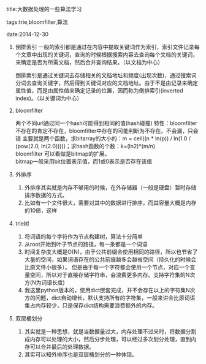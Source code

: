 title:大数据处理的一些算法学习

tags:trie,bloomfilter,算法

date:2014-12-30

1. 倒排索引
一般的索引都是通过在内容中提取关键词作为索引，索引文件记录每个文章中出现的关键词，查询的时候根据搜索内容去查询每个文档的关键词，来确定是否为所需文档，然后合并查询结果。（以文档为中心）

     倒排索引是通过关键词去存储相关的文档地址和频度(出现次数)，通过搜索词分词去查询关键字，然后得到关键词对应的文档地址。由于不是由记录来确定属性值，而是由属性值来确定记录的位置，因而称为倒排索引(inverted index)。（以关键词为中心）

2. bloomfilter

     两个不同url通过同一个hash可能得到相同的值(hash碰撞)
特性：bloomfilter不存在的肯定不存在，bloomfilter中存在的可能判断为不存在。不会漏，只会错
主要就是两个函数，求bitarray的大小的：m = ceil((n * ln(p)) / ln(1.0 / (pow(2.0, ln(2.0)))))；求hash函数的个数：k=(ln2)*(m/n)  
bloomfilter 可以看做是bitmap的扩展。  
bitmap一般采用bit位置表示值，而1或0表示是否存在该值

3. 外排序
     1. 外排序其实就是内存不够用的时候，在外存储器（一般是硬盘）暂时存储排序数据的方式。
     2. 比如有一个文件很大，需要对其中的数据进行排序，而其容量大概是内存的10倍，这样

4. trie树
     1. 将词语的每个字符作为节点构建树，算法十分简单
     2. 从root开始到叶子节点的路径，每一条都是一个词语
     3. 时间复杂度大概是O(N)，由于公共前缀会使用相同的路径，所以也节省了大量的空间，如果词语存在的公共前缀越多会越省空间（持久化的时候会比原文件小很多）。
但是由于每一个字符都会使用一个节点，对应一个变量空间，所以对于直接存储字符串，会浪费更多内存。支持字符集的N次方(N为词语长度)
     4. 我这里python版本的，使用dict嵌套完成，并不会存在以上的字符集N次方的问题，dict自动增长，默认支持所有的字符集，一般来讲会比原词语集占内存较少，只是保存dict结构需要浪费额外的内存。

5. 双层桶划分
     1. 其实就是一种思想，就是当数据量过大，内存处理不过来时，将数据分割成内存可以处理的大小，然后分步处理，可以经过多次划分处理，直到内存可以合并最后的处理数据。
     2. 其实可以知外排序也是双层桶划分的一种体现。
     
